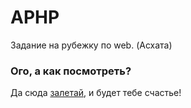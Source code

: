# APHP
Задание на рубежку по web. (Асхата)

### Ого, а как посмотреть?
Да сюда [залетай](https://mypipka.000webhostapp.com/), и будет тебе счастье!
